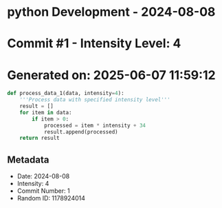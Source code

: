 ﻿# python Development - 2024-08-08
# Commit #1 - Intensity Level: 4
# Generated on: 2025-06-07 11:59:12
```python
def process_data_1(data, intensity=4):
    '''Process data with specified intensity level'''
    result = []
    for item in data:
        if item > 0:
            processed = item * intensity + 34
            result.append(processed)
    return result
```
## Metadata
- Date: 2024-08-08
- Intensity: 4
- Commit Number: 1
- Random ID: 1178924014
